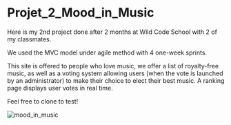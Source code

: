 # Projet_2_Mood_in_Music

Here is my 2nd project done after 2 months at Wild Code School with 2 of my classmates.

We used the MVC model under agile method with 4 one-week sprints.

This site is offered to people who love music, we offer a list of royalty-free music, as well as a voting system allowing users (when the vote is launched by an administrator) to make their choice to elect their best music. A ranking page displays user votes in real time.

Feel free to clone to test!

![mood_in_music](https://user-images.githubusercontent.com/76404051/167297560-2e90f41f-06bf-4a78-a2b6-3d7064c31d71.png)
